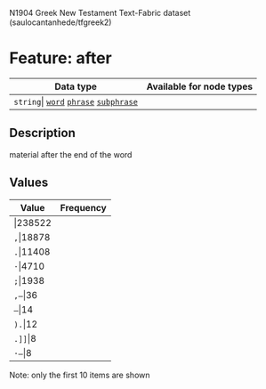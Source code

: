 <p>N1904 Greek New Testament Text-Fabric dataset (saulocantanhede/tfgreek2)</p>

<h1>Feature: after</h1>

<table>
<thead>
<tr>
  <th>Data type</th>
  <th>Available for node types</th>
</tr>
</thead>
<tbody>
<tr>
  <td><code>string</code>| <A HREF="featurebynodetype.md#word"><code>word</code></A> <A HREF="featurebynodetype.md#phrase"><code>phrase</code></A> <A HREF="featurebynodetype.md#subphrase"><code>subphrase</code></A></td>
</tr>
</tbody>
</table>

<h2>Description</h2>

<p>material after the end of the word</p>

<h2>Values</h2>

<table>
<thead>
<tr>
  <th>Value</th>
  <th>Frequency</th>
</tr>
</thead>
<tbody>
<tr>
  <td><code></code>|238522</td>
</tr>
<tr>
  <td><code>,</code>|18878</td>
</tr>
<tr>
  <td><code>.</code>|11408</td>
</tr>
<tr>
  <td><code>·</code>|4710</td>
</tr>
<tr>
  <td><code>;</code>|1938</td>
</tr>
<tr>
  <td><code>,—</code>|36</td>
</tr>
<tr>
  <td><code>—</code>|14</td>
</tr>
<tr>
  <td><code>).</code>|12</td>
</tr>
<tr>
  <td><code>.]]</code>|8</td>
</tr>
<tr>
  <td><code>·—</code>|8</td>
</tr>
</tbody>
</table>

<p>Note: only the first 10 items are shown</p>
